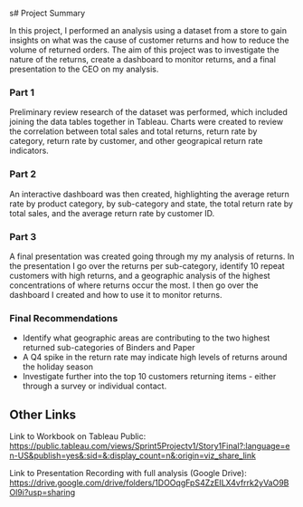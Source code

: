 s# Project Summary

In this project, I performed an analysis using a dataset from a store to gain insights on what was the cause of customer returns and how to reduce the volume of returned orders. The aim of this project was to investigate the nature of the returns, create a dashboard to monitor returns, and a final presentation to the CEO on my analysis. 

### Part 1 

Preliminary review research of the dataset was performed, which included joining the data tables together in Tableau. Charts were created to review the correlation between total sales and total returns, return rate by category, return rate by customer, and other geograpical return rate indicators. 

### Part 2

An interactive dashboard was then created, highlighting the average return rate by product category, by sub-category and state, the total return rate by total sales, and the average return rate by customer ID.

### Part 3

A final presentation was created going through my my analysis of returns. In the presentation I go over the returns per sub-category, identify 10 repeat customers with high returns, and a geographic analysis of the highest concentrations of where returns occur the most. I then go over the dashboard I created and how to use it to monitor returns. 

### Final Recommendations

- Identify what geographic areas are contributing to the two highest returned sub-categories of Binders and Paper
- A Q4 spike in the return rate may indicate high levels of returns around the holiday season
- Investigate further into the top 10 customers returning items - either through a survey or individual contact.

## Other Links

Link to Workbook on Tableau Public: https://public.tableau.com/views/Sprint5Projectv1/Story1Final?:language=en-US&publish=yes&:sid=&:display_count=n&:origin=viz_share_link 

Link to Presentation Recording with full analysis (Google Drive): https://drive.google.com/drive/folders/1DOOqgFpS4ZzEILX4vfrrk2yVaO9BOl9i?usp=sharing

